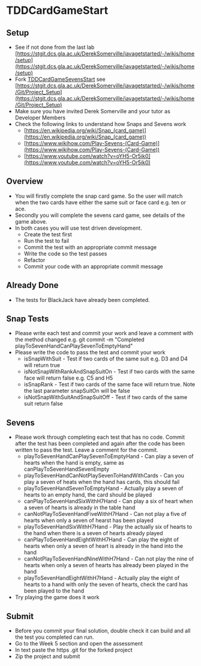# TDDCardGameStart
## Setup
* See if not done from the last lab [https://stgit.dcs.gla.ac.uk/DerekSomerville/javagetstarted/-/wikis/home/setup](https://stgit.dcs.gla.ac.uk/DerekSomerville/javagetstarted/-/wikis/home/setup)
* Fork [TDDCardGameSevensStart](https://stgit.dcs.gla.ac.uk/oose-2021-22-teaching-team/tddcardgamestart) see [https://stgit.dcs.gla.ac.uk/DerekSomerville/javagetstarted/-/wikis/home/Git/Project_Setup](https://stgit.dcs.gla.ac.uk/DerekSomerville/javagetstarted/-/wikis/home/Git/Project_Setup)
* Make sure you have invited Derek Somerville and your tutor as Developer Members
* Check the following links to understand how Snaps and Sevens work
  * [https://en.wikipedia.org/wiki/Snap_(card_game)](https://en.wikipedia.org/wiki/Snap_(card_game))
  * [https://www.wikihow.com/Play-Sevens-(Card-Game)](https://www.wikihow.com/Play-Sevens-(Card-Game))
  * [https://www.youtube.com/watch?v=oYH5-Or5ik0](https://www.youtube.com/watch?v=oYH5-Or5ik0)

## Overview
* You will firstly complete the snap card game. So the user will match when the two cards have either the same suit or face card e.g. ten or ace.
* Secondly you will complete the sevens card game, see details of the game above.
* In both cases you will use test driven development.
  * Create the test first
  * Run the test to fail
  * Commit the test with an appropriate commit message
  * Write the code so the test passes
  * Refactor
  * Commit your code with an appropriate commit message


## Already Done
* The tests for BlackJack have already been completed.

## Snap Tests
* Please write each test and commit your work and leave a comment with the method changed e.g. git commit -m "Completed playToSevenHandCanPlaySevenToEmptyHand"
* Please write the code to pass the test and commit your work
  * isSnapWithSuit - Test if two cards of the same suit e.g. D3 and D4 will return true
  * isNotSnapWithRankAndSnapSuitOn - Test if two cards with the same face will return false e.g. C5 and H5
  * isSnapRank - Test if two cards of the same face will return true. Note the last parameter snapSuitOn will be false
  * isNotSnapWithSuitAndSnapSuitOff - Test if two cards of the same suit return false

## Sevens
* Please work through completing each test that has no code. Commit after the test has been completed and again after the code has been written to pass the test. Leave a comment for the commit.
  * playToSevenHandCanPlaySevenToEmptyHand - Can play a seven of hearts when the hand is empty, same as canPlayToSevenHandSevenEmpty
  * playToSevenHandCanNotPlaySevenToHandWithCards - Can you play a seven of heats when the hand has cards, this should fail 
  * playToSevenHandSevenToEmptyHand - Actually play a seven of hearts to an empty hand, the card should be played
  * canPlayToSevenHandSixWithH7Hand - Can play a six of heart when a seven of hearts is already in the table hand
  * canNotPlayToSevenHandFiveWithH7Hand - Can not play a five of hearts when only a seven of hearst has been played
  * playToSevenHandSixWithH7Hand - Play the actually six of hearts to the hand when there is a seven of hearts already played 
  * canPlayToSevenHandEightWithH7Hand - Can play the eight of hearts when only a seven of heart is already in the hand into the hand
  * canNotPlayToSevenHandNineWithH7Hand - Can not play the nine of hearts when only a seven of hearts has already been played in the hand
  * playToSevenHandEightWithH7Hand - Actually play the eight of hearts to a hand with only the seven of hearts, check the card has been played to the hand
* Try playing the game does it work

## Submit
* Before you commit your final solution, double check it can build and all the test you completed can run.
* Go to the Week 5 section and open the assessment
* In text paste the https .git for the forked project
* Zip the project and submit